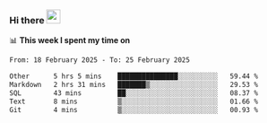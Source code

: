 ### Hi there <a href="https://www.gautamkrishnar.com/"><img src="https://media.giphy.com/media/hvRJCLFzcasrR4ia7z/giphy.gif" width="25px"></a>

📊 **This week I spent my time on**

<!--START_SECTION:waka-->

```txt
From: 18 February 2025 - To: 25 February 2025

Other      5 hrs 5 mins    ███████████████░░░░░░░░░░   59.44 %
Markdown   2 hrs 31 mins   ███████▒░░░░░░░░░░░░░░░░░   29.53 %
SQL        43 mins         ██░░░░░░░░░░░░░░░░░░░░░░░   08.37 %
Text       8 mins          ▒░░░░░░░░░░░░░░░░░░░░░░░░   01.66 %
Git        4 mins          ▒░░░░░░░░░░░░░░░░░░░░░░░░   00.93 %
```

<!--END_SECTION:waka-->
